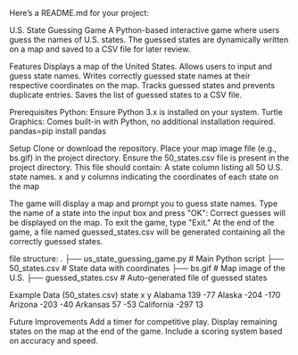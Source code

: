 
Here’s a README.md for your project:

U.S. State Guessing Game
A Python-based interactive game where users guess the names of U.S. states. The guessed states are dynamically written on a map and saved to a CSV file for later review.

Features
Displays a map of the United States.
Allows users to input and guess state names.
Writes correctly guessed state names at their respective coordinates on the map.
Tracks guessed states and prevents duplicate entries.
Saves the list of guessed states to a CSV file.


Prerequisites
Python: Ensure Python 3.x is installed on your system.
Turtle Graphics: Comes built-in with Python, no additional installation required.
pandas=pip install pandas

Setup
Clone or download the repository.
Place your map image file (e.g., bs.gif) in the project directory.
Ensure the 50_states.csv file is present in the project directory. This file should contain:
A state column listing all 50 U.S. state names.
x and y columns indicating the coordinates of each state on the map

The game will display a map and prompt you to guess state names.
Type the name of a state into the input box and press "OK":
Correct guesses will be displayed on the map.
To exit the game, type "Exit."
At the end of the game, a file named guessed_states.csv will be generated containing all the correctly guessed states.



file structure:
.
├── us_state_guessing_game.py  # Main Python script
├── 50_states.csv              # State data with coordinates
├── bs.gif                     # Map image of the U.S.
├── guessed_states.csv         # Auto-generated file of guessed states


Example Data (50_states.csv)
state	x	y
Alabama	139	-77
Alaska	-204	-170
Arizona	-203	-40
Arkansas	57	-53
California	-297	13



Future Improvements
Add a timer for competitive play.
Display remaining states on the map at the end of the game.
Include a scoring system based on accuracy and speed.